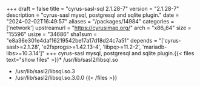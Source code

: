 +++
draft = false
title = "cyrus-sasl-sql 2.1.28-7"
version = "2.1.28-7"
description = "cyrus-sasl mysql, postgresql and sqlite plugin."
date = "2024-02-02T16:49:57"
aliases = "/packages/14984"
categories = ['network']
upstreamurl = "https://cyrusimap.org/"
arch = "x86_64"
size = "15596"
usize = "34686"
sha1sum = "e8a36e301e4daf16219542be17a17d18d24c7a51"
depends = "['cyrus-sasl>=2.1.28', 'e2fsprogs>=1.42.13-4', 'libpq>=11.2-2', 'mariadb-libs>=10.3.14']"
+++
cyrus-sasl mysql, postgresql and sqlite plugin.{{< files text="show files" >}}* /usr/lib/sasl2/libsql.so
* /usr/lib/sasl2/libsql.so.3
* /usr/lib/sasl2/libsql.so.3.0.0
{{< /files >}}